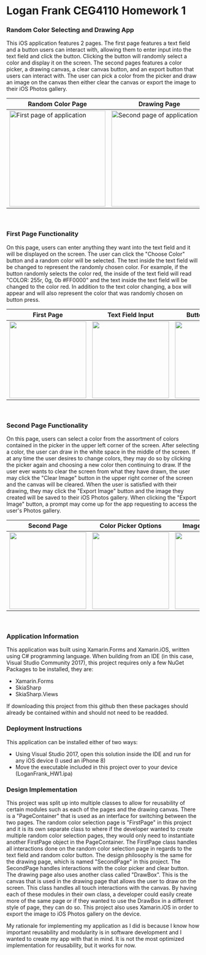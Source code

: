 # Logan Frank CEG4110 Homework 1
### Random Color Selecting and Drawing App
This iOS application features 2 pages. The first page features a text field and a button users can interact with, allowing them to enter input into the text field and click the button. Clicking the button will randomly select a color and display it on the screen. The second pages features a color picker, a drawing canvas, a clear canvas button, and an export button that users can interact with. The user can pick a color from the picker and draw an image on the canvas then either clear the canvas or export the image to their iOS Photos gallery.

| Random Color Page | Drawing Page |
| ------------------------------------------------------- | ------------------------------------------------------- |
| <img src="https://github.com/loganfrank/software-engineering/blob/master/HW1/Screenshots/pageOne.jpg" alt="First page of application" width="250"/>  | <img src="https://github.com/loganfrank/software-engineering/blob/master/HW1/Screenshots/pageTwo.jpg" alt="Second page of application" width="250"/>  |

&nbsp;

### First Page Functionality
On this page, users can enter anything they want into the text field and it will be displayed on the screen. The user can click the "Choose Color" button and a random color will be selected. The text inside the text field will be changed to represent the randomly chosen color. For example, if the button randomly selects the color red, the inside of the text field will read "COLOR: 255r, 0g, 0b #FF0000" and the text inside the text field will be changed to the color red. In addition to the text color changing, a box will appear and will also represent the color that was randomly chosen on button press.

| First Page | Text Field Input | Button Interaction |
| --- | --- | --- |
| <img src="https://github.com/loganfrank/software-engineering/blob/master/HW1/Screenshots/pageOne.jpg" alt="" width="200"/>  | <img src="https://github.com/loganfrank/software-engineering/blob/master/HW1/Screenshots/pageOneInput.PNG" alt="" width="200"/>  | <img src="https://github.com/loganfrank/software-engineering/blob/master/HW1/Screenshots/pageOneWithAction.jpg" alt="" width="200"/> |

&nbsp;

### Second Page Functionality
On this page, users can select a color from the assortment of colors contained in the picker in the upper left corner of the screen. After selecting a color, the user can draw in the white space in the middle of the screen. If at any time the user desires to change colors, they may do so by clicking the picker again and choosing a new color then continuing to draw. If the user ever wants to clear the screen from what they have drawn, the user may click the "Clear Image" button in the upper right corner of the screen and the canvas will be cleared. When the user is satisfied with their drawing, they may click the "Export Image" button and the image they created will be saved to their iOS Photos gallery. When clicking the "Export Image" button, a prompt may come up for the app requesting to access the user's Photos gallery.

| Second Page | Color Picker Options | Image In Application | Image In Photos Gallery |
| --- | --- | --- | --- |
| <img src="https://github.com/loganfrank/software-engineering/blob/master/HW1/Screenshots/pageTwo.jpg" alt="" width="200"/>  | <img src="https://github.com/loganfrank/software-engineering/blob/master/HW1/Screenshots/pageTwoColorPicker.jpg" alt="" width="200"/>  | <img src="https://github.com/loganfrank/software-engineering/blob/master/HW1/Screenshots/pageTwoFinalImage.jpg" alt="" width="200"/> | <img src="https://github.com/loganfrank/software-engineering/blob/master/HW1/Screenshots/imageInPhotos.jpg" alt = "" width="200"/> |

&nbsp;

### Application Information
This application was built using Xamarin.Forms and Xamarin.iOS, written using C# programming language. When building from an IDE (in this case, Visual Studio Community 2017), this project requires only a few NuGet Packages to be installed, they are:
- Xamarin.Forms
- SkiaSharp
- SkiaSharp.Views

If downloading this project from this github then these packages should already be contained within and should not need to be readded.

### Deployment Instructions
This application can be installed either of two ways:
- Using Visual Studio 2017, open this solution inside the IDE and run for any iOS device (I used an iPhone 8)
- Move the executable included in this project over to your device (LoganFrank_HW1.ipa)

### Design Implementation
This project was split up into multiple classes to allow for reusability of certain modules such as each of the pages and the drawing canvas. There is a "PageContainer" that is used as an interface for switching between the two pages. The random color selection page is "FirstPage" in this project and it is its own separate class to where if the developer wanted to create multiple random color selection pages, they would only need to instantiate another FirstPage object in the PageContainer. The FirstPage class handles all interactions done on the random color selection page in regards to the text field and random color button. The design philosophy is the same for the drawing page, which is named "SecondPage" in this project. The SecondPage handles interactions with the color picker and clear button. The drawing page also uses another class called "DrawBox". This is the canvas that is used in the drawing page that allows the user to draw on the screen. This class handles all touch interactions with the canvas. By having each of these modules in their own class, a developer could easily create more of the same page or if they wanted to use the DrawBox in a different style of page, they can do so. This project also uses Xamarin.iOS in order to export the image to iOS Photos gallery on the device.

My rationale for implementing my application as I did is because I know how important reusability and modularity is in software development and I wanted to create my app with that in mind. It is not the most optimized implementation for reusability, but it works for now. 
